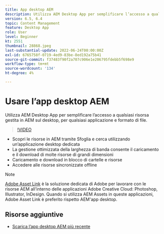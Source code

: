 ```yaml
---
title: App desktop AEM
description: Utilizza AEM Desktop App per semplificare l’accesso a qualsiasi risorsa gestita in AEM sul desktop, per qualsiasi applicazione e formato di file.
version: 6.5, 6.4
topic: Content Management
feature: Desktop App
role: User
level: Beginner
kt: 2551
thumbnail: 28868.jpeg
last-substantial-update: 2022-06-24T00:00:00Z
exl-id: 6765758f-0719-4ed9-83be-8ed192a75b41
source-git-commit: f37483f90f2a707c906e1e206795fdebb5f698e9
workflow-type: tm+mt
source-wordcount: '134'
ht-degree: 4%

---
```


# Usare l’app desktop AEM

Utilizza AEM Desktop App per semplificare l’accesso a qualsiasi risorsa gestita in AEM sul desktop, per qualsiasi applicazione e formato di file.

>[!VIDEO](https://video.tv.adobe.com/v/28868/?quality=12&learn=on)

+ Scopri le risorse in AEM tramite Sfoglia e cerca utilizzando un’applicazione desktop dedicata
+ La gestione ottimizzata della larghezza di banda consente il caricamento e il download di molte risorse di grandi dimensioni
+ Caricamento e download in blocco di cartelle e risorse
+ Accedere alle risorse sincronizzate offline

>[!NOTE]
>
> [Adobe Asset Link](./adobe-asset-link.md) è la soluzione dedicata di Adobe per lavorare con le risorse AEM all’interno delle applicazioni Adobe Creative Cloud: Photoshop, Illustrator, InDesign. Quando si utilizza AEM Assets in queste applicazioni, Adobe Asset Link è preferito rispetto AEM&#39;app desktop.

## Risorse aggiuntive

+ [Scarica l’app desktop AEM più recente](https://experienceleague.adobe.com/docs/experience-manager-desktop-app/using/release-notes.html)
